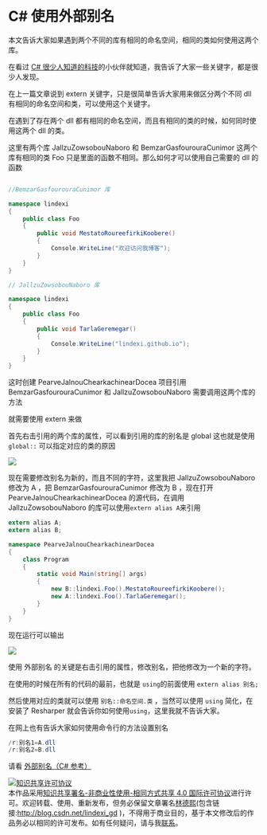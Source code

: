 # C# 使用外部别名

本文告诉大家如果遇到两个不同的库有相同的命名空间，相同的类如何使用这两个库。

<!--more-->
<!-- CreateTime:2018/9/30 18:37:23 -->

<div id="toc"></div>

在看过 [C# 很少人知道的科技](https://blog.csdn.net/lindexi_gd/article/details/79617425 )的小伙伴就知道，我告诉了大家一些关键字，都是很少人发现。

在上一篇文章说到 extern 关键字，只是很简单告诉大家用来做区分两个不同 dll 有相同的命名空间和类，可以使用这个关键字。

在遇到了存在两个 dll 都有相同的命名空间，而且有相同的类的时候，如何同时使用这两个 dll 的类。

这里有两个库 JallzuZowsobouNaboro 和 BemzarGasfourouraCunimor 这两个库有相同的类 Foo 只是里面的函数不相同。那么如何才可以使用自己需要的 dll 的函数

```csharp

//BemzarGasfourouraCunimor 库

namespace lindexi
{
    public class Foo
    {
        public void MestatoRoureefirkiKoobere()
        {
            Console.WriteLine("欢迎访问我博客");
        }
    }
}
```

```csharp
// JallzuZowsobouNaboro 库

namespace lindexi
{
    public class Foo
    {
        public void TarlaGeremegar()
        {
            Console.WriteLine("lindexi.github.io");
        }
    }
}
```

这时创建 PearveJalnouChearkachinearDocea 项目引用 BemzarGasfourouraCunimor 和 JallzuZowsobouNaboro 需要调用这两个库的方法

就需要使用 extern 来做

首先右击引用的两个库的属性，可以看到引用的库的别名是 global 这也就是使用 `global::` 可以指定对应的类的原因

<!-- ![](image/C# 使用外部别名/C# 使用外部别名0.png) -->

![](https://i.loli.net/2018/07/02/5b39c7fda8b4c.jpg)

现在需要修改别名为新的，而且不同的字符，这里我把 JallzuZowsobouNaboro 修改为 A ，把 BemzarGasfourouraCunimor 修改为 B ，现在打开 PearveJalnouChearkachinearDocea 的源代码，在调用 JallzuZowsobouNaboro 的库可以使用`extern alias A`来引用

```csharp
extern alias A;
extern alias B;

namespace PearveJalnouChearkachinearDocea
{
    class Program
    {
        static void Main(string[] args)
        {
            new B::lindexi.Foo().MestatoRoureefirkiKoobere();
            new A::lindexi.Foo().TarlaGeremegar();
        }
    }
}
```

现在运行可以输出 

<!-- ![](image/C# 使用外部别名/C# 使用外部别名1.png) -->

![](http://cdn.lindexi.site/lindexi%2F2018721444516524.jpg)

使用 外部别名 的关键是右击引用的属性，修改别名，把他修改为一个新的字符。

在使用的时候在所有的代码的最前，也就是 `using`的前面使用 `extern alias 别名;`

然后使用对应的类就可以使用 `别名::命名空间.类` ，当然可以使用 `using` 简化，在安装了 Resharper 就会告诉你如何使用`using`，这里我就不告诉大家。

在网上也有告诉大家如何使用命令行的方法设置别名

```csharp
/r:别名1=A.dll
/r:别名2=B.dll
```

请看 [外部别名（C# 参考）](https://docs.microsoft.com/zh-cn/dotnet/csharp/language-reference/keywords/extern-alias )

<a rel="license" href="http://creativecommons.org/licenses/by-nc-sa/4.0/"><img alt="知识共享许可协议" style="border-width:0" src="https://licensebuttons.net/l/by-nc-sa/4.0/88x31.png" /></a><br />本作品采用<a rel="license" href="http://creativecommons.org/licenses/by-nc-sa/4.0/">知识共享署名-非商业性使用-相同方式共享 4.0 国际许可协议</a>进行许可。欢迎转载、使用、重新发布，但务必保留文章署名[林德熙](http://blog.csdn.net/lindexi_gd)(包含链接:http://blog.csdn.net/lindexi_gd )，不得用于商业目的，基于本文修改后的作品务必以相同的许可发布。如有任何疑问，请与我[联系](mailto:lindexi_gd@163.com)。
